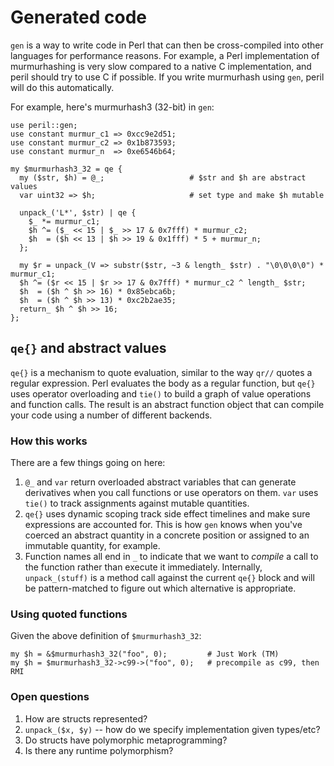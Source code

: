 # Generated code
`gen` is a way to write code in Perl that can then be cross-compiled into other
languages for performance reasons. For example, a Perl implementation of
murmurhashing is very slow compared to a native C implementation, and peril
should try to use C if possible. If you write murmurhash using `gen`, peril
will do this automatically.

For example, here's murmurhash3 (32-bit) in `gen`:

```
use peril::gen;
use constant murmur_c1 => 0xcc9e2d51;
use constant murmur_c2 => 0x1b873593;
use constant murmur_n  => 0xe6546b64;

my $murmurhash3_32 = qe {
  my ($str, $h) = @_;                   # $str and $h are abstract values
  var uint32 => $h;                     # set type and make $h mutable

  unpack_('L*', $str) | qe {
    $_ *= murmur_c1;
    $h ^= ($_ << 15 | $_ >> 17 & 0x7fff) * murmur_c2;
    $h  = ($h << 13 | $h >> 19 & 0x1fff) * 5 + murmur_n;
  };

  my $r = unpack_(V => substr($str, ~3 & length_ $str) . "\0\0\0\0") * murmur_c1;
  $h ^= ($r << 15 | $r >> 17 & 0x7fff) * murmur_c2 ^ length_ $str;
  $h  = ($h ^ $h >> 16) * 0x85ebca6b;
  $h  = ($h ^ $h >> 13) * 0xc2b2ae35;
  return_ $h ^ $h >> 16;
};
```

## `qe{}` and abstract values
`qe{}` is a mechanism to quote evaluation, similar to the way `qr//` quotes a
regular expression. Perl evaluates the body as a regular function, but `qe{}`
uses operator overloading and `tie()` to build a graph of value operations and
function calls. The result is an abstract function object that can compile your
code using a number of different backends.

### How this works
There are a few things going on here:

1. `@_` and `var` return overloaded abstract variables that can generate
   derivatives when you call functions or use operators on them. `var` uses
   `tie()` to track assignments against mutable quantities.
2. `qe{}` uses dynamic scoping track side effect timelines and make sure
   expressions are accounted for. This is how `gen` knows when you've coerced
   an abstract quantity in a concrete position or assigned to an immutable
   quantity, for example.
3. Function names all end in `_` to indicate that we want to _compile_ a call
   to the function rather than execute it immediately. Internally,
   `unpack_(stuff)` is a method call against the current `qe{}` block and will
   be pattern-matched to figure out which alternative is appropriate.

### Using quoted functions
Given the above definition of `$murmurhash3_32`:

```
my $h = &$murmurhash3_32("foo", 0);         # Just Work (TM)
my $h = $murmurhash3_32->c99->("foo", 0);   # precompile as c99, then RMI
```

### Open questions
1. How are structs represented?
2. `unpack_($x, $y)` -- how do we specify implementation given types/etc?
3. Do structs have polymorphic metaprogramming?
4. Is there any runtime polymorphism?
